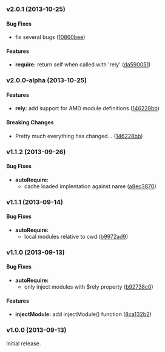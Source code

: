 <a name="v2.0.1"></a>
### v2.0.1 (2013-10-25)


#### Bug Fixes

* fix several bugs ([10860bee](http://github.com/gordonml/node-rely/commit/10860bee6a9065d7cb5b75133f1da56f285bbdd7))


#### Features

* **require:** return self when called with 'rely' ([da590051](http://github.com/gordonml/node-rely/commit/da590051365ddd2855cfc07c9f25e3dc98b9a6d3))

<a name="v2.0.0-alpha"></a>
### v2.0.0-alpha (2013-10-25)

#### Features
* **rely:** add support for AMD module definitions ([146228bb](http://github.com/gordonml/node-rely/commit/146228bbaf26f08469cf512ac6da6fa9ad244b09))


#### Breaking Changes

*  Pretty much everything has changed...
 ([146228bb](http://github.com/gordonml/node-rely/commit/146228bbaf26f08469cf512ac6da6fa9ad244b09))

<a name="v1.1.2"></a>
### v1.1.2 (2013-09-26)

#### Bug Fixes

* **autoRequire:**
  * cache loaded implentation against name ([a8ec3870](http://github.com/gordonml/node-rely/commit/a8ec38702164dfac062725298a8a6e390f3b12bd))


<a name="v1.1.1"></a>
### v1.1.1 (2013-09-14)

#### Bug Fixes

* **autoRequire:**
  * local modules relative to cwd ([b9972ad9](http://github.com/gordonml/node-rely/commit/b9972ad99bf19950b61f202c2c0890d71afb43e0))

<a name="v1.1.0"></a>
### v1.1.0 (2013-09-13)

#### Bug Fixes

* **autoRequire:**
  * only inject modules with $rely property ([b92738c0](http://github.com/gordonml/node-rely/commit/b92738c028fa034b19052fb60be750abe05e380a))

<a name="v1.0.0"></a>
#### Features

* **injectModule:** add injectModule() function ([8ca132b2](http://github.com/gordonml/node-rely/commit/8ca132b26fe7b5021c0a8a6f8fc409db8573e816))


### v1.0.0 (2013-09-13)
Initial release.
